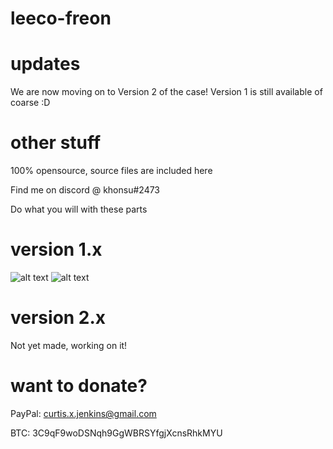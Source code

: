 # leeco-freon

# updates

We are now moving on to Version 2 of the case! Version 1 is still available of coarse :D

# other stuff

100% opensource, source files are included here

Find me on discord @ khonsu#2473

Do what you will with these parts

# version 1.x

![alt text](https://cdn.discordapp.com/attachments/706946515007963169/801134891063312444/unknown.png)
![alt text](https://cdn.discordapp.com/attachments/706946515007963169/801135111570980874/unknown.png)

# version 2.x
Not yet made, working on it!

# want to donate?
PayPal: curtis.x.jenkins@gmail.com

BTC: 3C9qF9woDSNqh9GgWBRSYfgjXcnsRhkMYU
